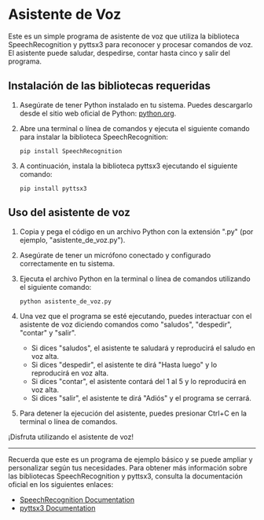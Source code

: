 # Asistente de Voz

Este es un simple programa de asistente de voz que utiliza la biblioteca SpeechRecognition y pyttsx3 para reconocer y procesar comandos de voz. El asistente puede saludar, despedirse, contar hasta cinco y salir del programa.

## Instalación de las bibliotecas requeridas

1. Asegúrate de tener Python instalado en tu sistema. Puedes descargarlo desde el sitio web oficial de Python: [python.org](https://www.python.org).

2. Abre una terminal o línea de comandos y ejecuta el siguiente comando para instalar la biblioteca SpeechRecognition:

   ```
   pip install SpeechRecognition
   ```

3. A continuación, instala la biblioteca pyttsx3 ejecutando el siguiente comando:

   ```
   pip install pyttsx3
   ```

## Uso del asistente de voz

1. Copia y pega el código en un archivo Python con la extensión ".py" (por ejemplo, "asistente_de_voz.py").

2. Asegúrate de tener un micrófono conectado y configurado correctamente en tu sistema.

3. Ejecuta el archivo Python en la terminal o línea de comandos utilizando el siguiente comando:

   ```
   python asistente_de_voz.py
   ```

4. Una vez que el programa se esté ejecutando, puedes interactuar con el asistente de voz diciendo comandos como "saludos", "despedir", "contar" y "salir".

   - Si dices "saludos", el asistente te saludará y reproducirá el saludo en voz alta.
   - Si dices "despedir", el asistente te dirá "Hasta luego" y lo reproducirá en voz alta.
   - Si dices "contar", el asistente contará del 1 al 5 y lo reproducirá en voz alta.
   - Si dices "salir", el asistente te dirá "Adiós" y el programa se cerrará.

5. Para detener la ejecución del asistente, puedes presionar Ctrl+C en la terminal o línea de comandos.

¡Disfruta utilizando el asistente de voz!

---

Recuerda que este es un programa de ejemplo básico y se puede ampliar y personalizar según tus necesidades. Para obtener más información sobre las bibliotecas SpeechRecognition y pyttsx3, consulta la documentación oficial en los siguientes enlaces:

- [SpeechRecognition Documentation](https://github.com/Uberi/speech_recognition#readme)
- [pyttsx3 Documentation](https://pyttsx3.readthedocs.io/en/latest/)
